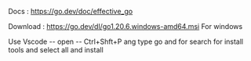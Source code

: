 Docs : https://go.dev/doc/effective_go

Download : https://go.dev/dl/go1.20.6.windows-amd64.msi
For windows

Use Vscode -- open -- Ctrl+Shft+P ang type go and for search for install tools and select all and install





